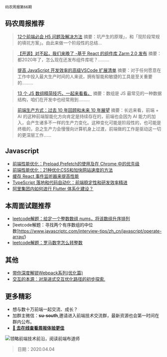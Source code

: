 `码农周报第66期`

码农周报推荐
-------

> [12个前端必会 H5 问题及解决方法](https://mp.weixin.qq.com/s/nJ6VZrOsI5LJiJJNpAyLJw)
> 摘要：坑产生的原理」，和「现阶段常规的填坑方案」。由此来做一个阶段性的总结…

> [【开源】对不起，我们来晚了 -基于 React 的组件库 Zarm 2.0 发布](https://mp.weixin.qq.com/s/kZlUlurZ9ZHaAmMWg7U-Gg)
> 摘要：都2020年了，怎么现在还发布组件库呢？………


> [提高 JavaScript 开发效率的高级VSCode 扩展清单](https://www.javascriptc.com/3486.html)
> 摘要：对于任何愿意在工作中投入最大生产时间的人来说，拥有智能和敏捷的工具是至关重要的………

> [13 个 JS 数组精简技巧，一起来看看。](https://www.javascriptc.com/3437.html)
> 摘要：数组是 JS 最常见的一种数据结构，咱们在开发中也经常用到………

> [前端生产方式：过去 10 年回顾和未来 10 年展望](https://juejin.im/post/5e81874be51d4546d23bf9b4)
> 摘要：长远来看，前端 + AI 的这种前端智能化方向肯定是持续存在的，前端也会因为 AI 能力的加入，会产生诸多不一样的生产力变化。这种变化可能是阶段性的，也可能是终极的，总之生产力会慢慢向计算机身上过渡，前端做的工作是驱动这一切的更深层工作……



Javascript
-------

+ [前端性能优化：Preload,Prefetch的使用及在 Chrome 中的优先级](https://www.javascriptc.com/3400.html)
+ [前端性能优化：21种优化CSS和加快网站速度的方法](https://www.javascriptc.com/3399.html)
+ [缓存 React 事件监听器来提高性能](https://www.javascriptc.com/2014.html)
+ [TypeScript 落地和代码自动化：前端稳定性和研发效率精进](https://zhuanlan.zhihu.com/p/121825628)
+ [阿里集团内如何进行 Flutter 体系化建设？](https://juejin.im/post/5e85ae636fb9a03c741366f3)


本周面试题推荐
-------
+ [leetcode解题：给定一个整数数组 nums，将该数组升序排列](https://www.javascriptc.com/interview-tips/zh_cn/javascript/array-sort/)
+ [leetcode解题：寻找两个有序数组的中位数]https://www.javascriptc.com/interview-tips/zh_cn/javascript/operate-array/)
+ [leetcode解题：罗马数字怎么转整数](https://www.javascriptc.com/interview-tips/zh_cn/javascript/roman-number-arab-number/)

其他
-------
+ [带你深度解锁Webpack系列(优化篇)](https://mp.weixin.qq.com/s/Q3MqCTT4Ae1RSuaVNU9wig)
+ [交互的本源：对渐进式交互优化路径的初步探索.](https://www.yuque.com/xufei-coder/code/pxt4zr)


更多精彩
-------
+ 想与数十万前端一起交流、成长？
+ 加群主微信：**su-south**,邀请进入前端技术交流群，最新资源也会第一时间在群内公布。
+ **[:lollipop: 去在线查看周报体验更佳](https://www.javascriptc.com/category/javascript-weekly)**

![领略前端技术前沿，阅读前端布道师](https://user-images.githubusercontent.com/18324563/100540104-2b5d5a00-3276-11eb-90b4-1a8d6a4444b8.png)

> 日期：2020.04.04
